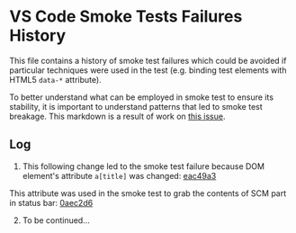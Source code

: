 # VS Code Smoke Tests Failures History

This file contains a history of smoke test failures which could be avoided if particular techniques were used in the test (e.g. binding test elements with HTML5 `data-*` attribute).

To better understand what can be employed in smoke test to ensure its stability, it is important to understand patterns that led to smoke test breakage. This markdown is a result of work on [this issue](https://github.com/microsoft/vscode/issues/27906).

## Log

1. This following change led to the smoke test failure because DOM element's attribute `a[title]` was changed:
 [eac49a3](https://github.com/microsoft/vscode/commit/eac49a321b84cb9828430e9dcd3f34243a3480f7)

 This attribute was used in the smoke test to grab the contents of SCM part in status bar:
 [0aec2d6](https://github.com/microsoft/vscode/commit/0aec2d6838b5e65cc74c33b853ffbd9fa191d636)

2. To be continued...
